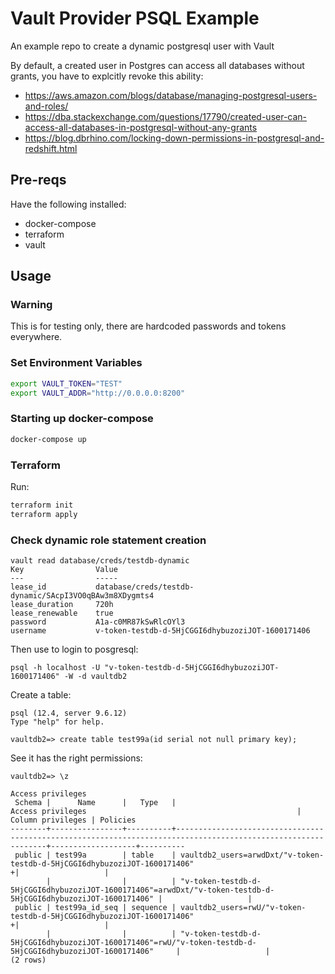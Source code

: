 # Vault Provider PSQL Example

An example repo to create a dynamic postgresql user with Vault

By default, a created user in Postgres can access all databases without grants, you have to explcitly revoke this ability:

* https://aws.amazon.com/blogs/database/managing-postgresql-users-and-roles/
* https://dba.stackexchange.com/questions/17790/created-user-can-access-all-databases-in-postgresql-without-any-grants
* https://blog.dbrhino.com/locking-down-permissions-in-postgresql-and-redshift.html

## Pre-reqs 

Have the following installed:

- docker-compose
- terraform
- vault

## Usage

### Warning

This is for testing only, there are hardcoded passwords and tokens everywhere.

### Set Environment Variables

```bash
export VAULT_TOKEN="TEST"
export VAULT_ADDR="http://0.0.0.0:8200"
```

### Starting up docker-compose

```bash
docker-compose up
```

### Terraform

Run: 

```bash 
terraform init
terraform apply
```

### Check dynamic role statement creation

```
vault read database/creds/testdb-dynamic
Key                Value
---                -----
lease_id           database/creds/testdb-dynamic/SAcpI3VO0qBAw3m8XDygmts4
lease_duration     720h
lease_renewable    true
password           A1a-c0MR87kSwRlcOYl3
username           v-token-testdb-d-5HjCGGI6dhybuzoziJOT-1600171406
```

Then use to login to posgresql:

```
psql -h localhost -U "v-token-testdb-d-5HjCGGI6dhybuzoziJOT-1600171406" -W -d vaultdb2
```

Create a table:

```
psql (12.4, server 9.6.12)
Type "help" for help.

vaultdb2=> create table test99a(id serial not null primary key);
```

See it has the right permissions:

```
vaultdb2=> \z
                                                                                 Access privileges
 Schema |      Name      |   Type   |                                               Access privileges                                               | Column privileges | Policies
--------+----------------+----------+---------------------------------------------------------------------------------------------------------------+-------------------+----------
 public | test99a        | table    | vaultdb2_users=arwdDxt/"v-token-testdb-d-5HjCGGI6dhybuzoziJOT-1600171406"                                    +|                   |
        |                |          | "v-token-testdb-d-5HjCGGI6dhybuzoziJOT-1600171406"=arwdDxt/"v-token-testdb-d-5HjCGGI6dhybuzoziJOT-1600171406" |                   |
 public | test99a_id_seq | sequence | vaultdb2_users=rwU/"v-token-testdb-d-5HjCGGI6dhybuzoziJOT-1600171406"                                        +|                   |
        |                |          | "v-token-testdb-d-5HjCGGI6dhybuzoziJOT-1600171406"=rwU/"v-token-testdb-d-5HjCGGI6dhybuzoziJOT-1600171406"     |                   |
(2 rows)
```